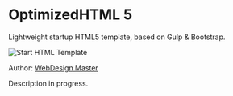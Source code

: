 <h1>OptimizedHTML 5</h1>
<p>Lightweight startup HTML5 template, based on Gulp & Bootstrap.</p>

<p>
	<img src="https://raw.githubusercontent.com/agragregra/oh5/master/app/img/_src/preview.jpg" alt="Start HTML Template">
</p>

<p>Author: <a href="http://webdesign-master.ru" target="_blank">WebDesign Master</a></p>

<p>Description in progress.</p>
